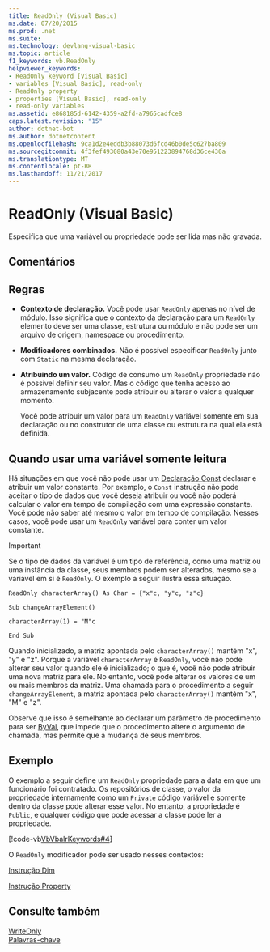 ```yaml
---
title: ReadOnly (Visual Basic)
ms.date: 07/20/2015
ms.prod: .net
ms.suite: 
ms.technology: devlang-visual-basic
ms.topic: article
f1_keywords: vb.ReadOnly
helpviewer_keywords:
- ReadOnly keyword [Visual Basic]
- variables [Visual Basic], read-only
- ReadOnly property
- properties [Visual Basic], read-only
- read-only variables
ms.assetid: e868185d-6142-4359-a2fd-a7965cadfce8
caps.latest.revision: "15"
author: dotnet-bot
ms.author: dotnetcontent
ms.openlocfilehash: 9ca1d2e4eddb3b88073d6fcd46b0de5c627ba809
ms.sourcegitcommit: 4f3fef493080a43e70e951223894768d36ce430a
ms.translationtype: MT
ms.contentlocale: pt-BR
ms.lasthandoff: 11/21/2017
---
```

# <a name="readonly-visual-basic"></a>ReadOnly (Visual Basic)
Especifica que uma variável ou propriedade pode ser lida mas não gravada.  
  
## <a name="remarks"></a>Comentários  
  
## <a name="rules"></a>Regras  
  
-   **Contexto de declaração.** Você pode usar `ReadOnly` apenas no nível de módulo. Isso significa que o contexto da declaração para um `ReadOnly` elemento deve ser uma classe, estrutura ou módulo e não pode ser um arquivo de origem, namespace ou procedimento.  
  
-   **Modificadores combinados.** Não é possível especificar `ReadOnly` junto com `Static` na mesma declaração.  
  
-   **Atribuindo um valor.** Código de consumo um `ReadOnly` propriedade não é possível definir seu valor. Mas o código que tenha acesso ao armazenamento subjacente pode atribuir ou alterar o valor a qualquer momento.  
  
     Você pode atribuir um valor para um `ReadOnly` variável somente em sua declaração ou no construtor de uma classe ou estrutura na qual ela está definida.  
  
## <a name="when-to-use-a-readonly-variable"></a>Quando usar uma variável somente leitura  
 Há situações em que você não pode usar um [Declaração Const](../../../visual-basic/language-reference/statements/const-statement.md) declarar e atribuir um valor constante. Por exemplo, o `Const` instrução não pode aceitar o tipo de dados que você deseja atribuir ou você não poderá calcular o valor em tempo de compilação com uma expressão constante. Você pode não saber até mesmo o valor em tempo de compilação. Nesses casos, você pode usar um `ReadOnly` variável para conter um valor constante.  
  
> [!IMPORTANT]
>  Se o tipo de dados da variável é um tipo de referência, como uma matriz ou uma instância da classe, seus membros podem ser alterados, mesmo se a variável em si é `ReadOnly`. O exemplo a seguir ilustra essa situação.  
  
 `ReadOnly characterArray() As Char = {"x"c, "y"c, "z"c}`  
  
 `Sub changeArrayElement()`  
  
 `characterArray(1) = "M"c`  
  
 `End Sub`  
  
 Quando inicializado, a matriz apontada pelo `characterArray()` mantém "x", "y" e "z". Porque a variável `characterArray` é `ReadOnly`, você não pode alterar seu valor quando ele é inicializado; o que é, você não pode atribuir uma nova matriz para ele. No entanto, você pode alterar os valores de um ou mais membros da matriz. Uma chamada para o procedimento a seguir `changeArrayElement`, a matriz apontada pelo `characterArray()` mantém "x", "M" e "z".  
  
 Observe que isso é semelhante ao declarar um parâmetro de procedimento para ser [ByVal](../../../visual-basic/language-reference/modifiers/byval.md), que impede que o procedimento altere o argumento de chamada, mas permite que a mudança de seus membros.  
  
## <a name="example"></a>Exemplo  
 O exemplo a seguir define um `ReadOnly` propriedade para a data em que um funcionário foi contratado. Os repositórios de classe, o valor da propriedade internamente como um `Private` código variável e somente dentro da classe pode alterar esse valor. No entanto, a propriedade é `Public`, e qualquer código que pode acessar a classe pode ler a propriedade.  
  
 [!code-vb[VbVbalrKeywords#4](../../../visual-basic/language-reference/codesnippet/VisualBasic/readonly_1.vb)]  
  
 O `ReadOnly` modificador pode ser usado nesses contextos:  
  
 [Instrução Dim](../../../visual-basic/language-reference/statements/dim-statement.md)  
  
 [Instrução Property](../../../visual-basic/language-reference/statements/property-statement.md)  
  
## <a name="see-also"></a>Consulte também  
 [WriteOnly](../../../visual-basic/language-reference/modifiers/writeonly.md)  
 [Palavras-chave](../../../visual-basic/language-reference/keywords/index.md)
